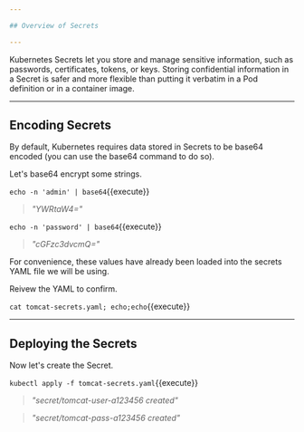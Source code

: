 ```yaml
---

## Overview of Secrets 

---
```


Kubernetes Secrets let you store and manage sensitive information, such as passwords, certificates, tokens, or keys.  Storing confidential information in a Secret is safer and more flexible than putting it verbatim in a Pod definition or in a container image.

---

## Encoding Secrets

By default, Kubernetes requires data stored in Secrets to be base64 encoded (you can use the base64 command to do so).

Let's base64 encrypt some strings.

`echo -n 'admin' | base64`{{execute}}
> _"YWRtaW4="_

`echo -n 'password' | base64`{{execute}}
> _"cGFzc3dvcmQ="_


For convenience, these values have already been loaded into the secrets YAML file we will be using.

Reivew the YAML to confirm.

`cat tomcat-secrets.yaml; echo;echo`{{execute}}

---

## Deploying the Secrets

Now let's create the Secret.

`kubectl apply -f tomcat-secrets.yaml`{{execute}}
> _"secret/tomcat-user-a123456 created"_

> _"secret/tomcat-pass-a123456 created"_
